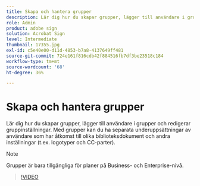 ```yaml
---
title: Skapa och hantera grupper
description: Lär dig hur du skapar grupper, lägger till användare i grupper och redigerar gruppinställningar
role: Admin
product: adobe sign
solution: Acrobat Sign
level: Intermediate
thumbnail: 17355.jpg
exl-id: c5e40e00-d11d-4853-b7a8-4137649ff481
source-git-commit: 724e161f816cdb42f884516fb7df3be23518c184
workflow-type: tm+mt
source-wordcount: '68'
ht-degree: 36%

---
```


# Skapa och hantera grupper

Lär dig hur du skapar grupper, lägger till användare i grupper och redigerar gruppinställningar. Med grupper kan du ha separata underuppsättningar av användare som har åtkomst till olika biblioteksdokument och andra inställningar (t.ex. logotyper och CC-parter).

>[!NOTE]
>
>Grupper är bara tillgängliga för planer på Business- och Enterprise-nivå.

>[!VIDEO](https://video.tv.adobe.com/v/344682?hidetitle=true)
